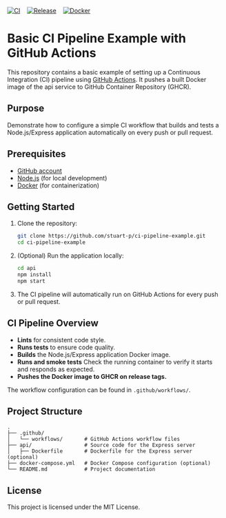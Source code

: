 [![CI](https://github.com/stuart-p/ci-example/actions/workflows/ci.yml/badge.svg)](https://github.com/stuart-p/ci-example/actions/workflows/ci.yml) &nbsp;&nbsp; [![Release](https://img.shields.io/github/v/tag/stuart-p/ci-example?label=latest%20release&color=red)](https://github.com/stuart-p/ci-example/releases) &nbsp;&nbsp; [![Docker](https://img.shields.io/badge/Docker_image-AADAD7?logo=docker)](https://ghcr.io/stuart-p/ci-example)

# Basic CI Pipeline Example with GitHub Actions

This repository contains a basic example of setting up a Continuous Integration (CI) pipeline using [GitHub Actions](https://github.com/features/actions). It pushes a built Docker image of the api service to GitHub Container Repository (GHCR).

## Purpose

Demonstrate how to configure a simple CI workflow that builds and tests a Node.js/Express application automatically on every push or pull request.

## Prerequisites

- [GitHub account](https://github.com/)
- [Node.js](https://nodejs.org/) (for local development)
- [Docker](https://www.docker.com/) (for containerization)

## Getting Started

1. Clone the repository:

   ```bash
   git clone https://github.com/stuart-p/ci-pipeline-example.git
   cd ci-pipeline-example
   ```

2. (Optional) Run the application locally:

   ```bash
   cd api
   npm install
   npm start
   ```

3. The CI pipeline will automatically run on GitHub Actions for every push or pull request.

## CI Pipeline Overview

- **Lints** for consistent code style.
- **Runs tests** to ensure code quality.
- **Builds** the Node.js/Express application Docker image.
- **Runs and smoke tests** Check the running container to verify it starts and responds as expected.
- **Pushes the Docker image to GHCR on release tags.**

The workflow configuration can be found in `.github/workflows/`.

## Project Structure

```
.
├── .github/
│   └── workflows/       # GitHub Actions workflow files
├── api/                 # Source code for the Express server
│   ├── Dockerfile       # Dockerfile for the Express server (optional)
├── docker-compose.yml   # Docker Compose configuration (optional)
└── README.md            # Project documentation
```

## License

This project is licensed under the MIT License.
